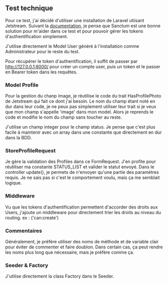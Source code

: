 ## Test technique

Pour ce test, j'ai décidé d'utiliser une installation de Laravel utiisant Jetstream. Suivant la <a href="https://laravel.com/docs/11.x/authentication#laravels-api-authentication-services" target="_blank">documentation</a>, je pense que Sanctum est une bonne solution pour m'aider dans ce test et pour pouvoir gérer les tokens d'authentification simplement.

J'utilise directement le Model User généré à l'installation comme Administrateur pour le reste du test.

Pour récupérer le token d'authentification, il suffit de passer par http://127.0.0.1:8000/ pour créer un compte user, puis un token et le passer en Bearer token dans les requêtes.

### Model Profile

Pour la gestion du chanp image, je réutilise le code du trait HasProfilePhoto de Jetstream qui fait ce dont j'ai besoin.
Le nom du champ étant noté en dur dans leur code, je ne peux pas simplement utiliser leur trait si je veux que mon champ s'appelle 'image' dans mon model.
Alors je reprends le code et modifie le nom du champ sans toucher au reste.

J'utilise un champ integer pour le champ status. Je pense que c'est plus facile à maintenir avec un array dans une constante que directement en dur dans la BDD.

### StoreProfileRequest

Je gère la validation des Profiles dans ce FormRequest. J'en profite pour réutiliser ma constante STATUS_LIST et valider le statut envoyé.
Dans le controller update(), je permets de n'envoyer qu'une partie des paramètres requis. Je ne sais pas si c'est le comportement voulu, mais ça me semblait logique.

### Middleware

Vu que les tokens d'authentification permettent d'accorder des droits aux Users, j'ajoute un middleware pour directement trier les droits au niveau du routing. ex : ('can:create')

### Commentaires

Généralement, je préfère utiliser des noms de méthode et de variable clair pour éviter de commenter et faire doublon. Dans certain cas, ça peut rendre les noms plus long que nécessaire, mais je préfère comme ça.


### Seeder & Factory

J'utilise directement la class Factory dans le Seeder. 
